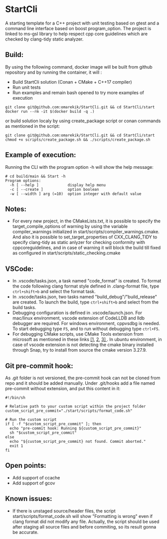 # StartCli
A starting template for a C++ project with unit testing based on gtest and a command line interface based on boost program_option. The project is linked to ms-gsl library to help respect cpp core guidelines which are checked by clang-tidy static analyzer.

## Build:
By using the following command, docker image will be built from github repository and by running the container, it will : 
 * Build StartCli solution (Conan + CMake + C++17 compiler)
 * Run unit tests
 * Run examples and remain  bash opened to try more examples of execution
```
git clone git@github.com:omarekik/StartCli.git && cd StartCli/start
docker run --rm -it $(docker build -q .)
```
or build solution localy by using create_package script or conan commands as mentioned in the script: 
```
git clone git@github.com:omarekik/StartCli.git && cd StartCli/start
chmod +x scripts/create_package.sh && ./scripts/create_package.sh
```
## Example of execution:
Running the CLI with the program option -h will show the help message:
```console
# cd build/main && Start -h
Program options:
  -h [ --help ]             display help menu
  -c [ --create ]           option boolean
  -w [ --width ] arg (=10)  option integer with default value

```

## Notes:
 * For every new project, in the CMakeLists.txt, it is possible to specify the target_compile_options of warning by using the variable compiler_warnings initialized in start/scripts/compiler_warnings.cmake. And also it is possible to set_target_properties of CXX_CLANG_TIDY to specify clang-tidy as static anlyzer for checking conformity with cppcoreguidelines, and in case of warning it will block the build till fixed as configured in start/scripts/static_checking.cmake

## VSCode:
 * In .vscode/tasks.json, a task named "code_format" is created. To format the code following clang format style defined in .clang-format file, type `ctrl+shift+b` and select the format task.
 * In .vscode/tasks.json, two tasks named "build_debug"/"build_release" are created. To launch the build, type `ctrl+shift+b` and select from the build tasks. 
 * Debugging configuration is defined in .vscode/launch.json. For mac/linux environment, vscode extension of CodeLLDB and lldb debugger are required. For windows environment, cppvsdbg is needed. To start debugging type `F5`, and to run without debugging type `ctrl+F5`.  
 * For debugging CMake scripts, use CMake Tools extension from microsoft as mentioned in these links [\[1](https://devblogs.microsoft.com/cppblog/introducing-cmake-debugger-in-vs-code-debug-your-cmake-scripts-using-open-source-cmake-debugger/), [2](https://github.com/microsoft/vscode-cmake-tools/blob/main/docs/debug.md), [3\]
](https://devblogs.microsoft.com/cppblog/debug-vcpkg-portfiles-in-cmake-script-mode-with-visual-studio-code/). In ubuntu environment, in case of vscode extension is not detecting the cmake binary installed through Snap, try to install from source the cmake version 3.27.9.  

## Git pre-commit hook:
As .git folder is not versioned, the pre-commit hook can not be cloned from repo and it should be added manually. Under .git/hooks add a file named pre-commit without extension, and put this content in it:  
```
#!/bin/sh

# Relative path to your custom script within the project folder
custom_script_pre_commit="./start/scripts/format_code.sh"

# Run the custom script
if [ -f "$custom_script_pre_commit" ]; then
  echo "pre-commit hook: Running ${custom_script_pre_commit}"
  sh "$custom_script_pre_commit"
else
  echo "${custom_script_pre_commit} not found. Commit aborted."
  exit 1
fi
```  
## Open points:
 * Add support of ccache
 * Add support of gcov

## Known issues:
 * If there is unstaged source/header files, the script start/scripts/format_code.sh will show "Formatting is wrong" even if clang format did not modify any file. Actually, the script should be used after staging all source files and before commiting, so its result gonna be accurate.

